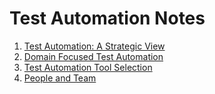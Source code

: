 # Test Automation Notes

1. [Test Automation: A Strategic View](../main/01_Test_Automation_A_Strategic_View.md)
2. [Domain Focused Test Automation](../main/02_Domain_Focused_Test_Automation.md)
3. [Test Automation Tool Selection](../main/03_Test_Automation_Tool_Selection.md)
4. [People and Team](../main/04_People_and_Team.md)
